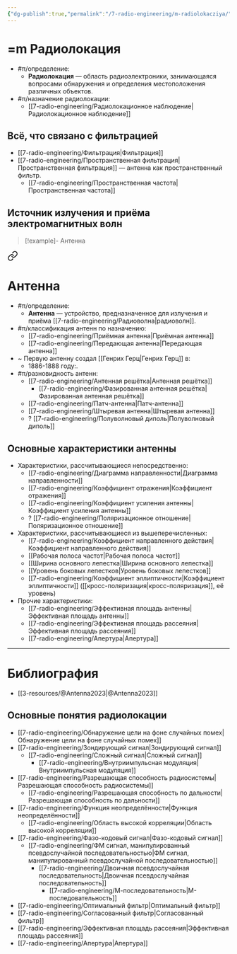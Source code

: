 ```yaml
---
{"dg-publish":true,"permalink":"/7-radio-engineering/m-radiolokacziya/","title":"=m Радиолокация","tags":["радиолокация"]}
---
```



# =m Радиолокация

- #π/определение:
	- **Радиолокация** — область радиоэлектроники, занимающаяся вопросами обнаружения и определения местоположения различных объектов.
- #π/назначение радиолокации:
	- [[7-radio-engineering/Радиолокационное наблюдение\|Радиолокационное наблюдение]]

## Всё, что связано с фильтрацией

- [[7-radio-engineering/Фильтрация\|Фильтрация]]
- [[7-radio-engineering/Пространственная фильтрация\|Пространственная фильтрация]] — антенна как пространственный фильтр.
	- [[7-radio-engineering/Пространственная частота\|Пространственная частота]]

## Источник излучения и приёма электромагнитных волн

> [!example]- Антенна
> 
<div class="transclusion internal-embed is-loaded"><a class="markdown-embed-link" href="/7-radio-engineering/antenna/" aria-label="Open link"><svg xmlns="http://www.w3.org/2000/svg" width="24" height="24" viewBox="0 0 24 24" fill="none" stroke="currentColor" stroke-width="2" stroke-linecap="round" stroke-linejoin="round" class="svg-icon lucide-link"><path d="M10 13a5 5 0 0 0 7.54.54l3-3a5 5 0 0 0-7.07-7.07l-1.72 1.71"></path><path d="M14 11a5 5 0 0 0-7.54-.54l-3 3a5 5 0 0 0 7.07 7.07l1.71-1.71"></path></svg></a><div class="markdown-embed">





# Антенна

- #π/определение:
	- **Антенна** — устройство, предназначенное для излучения и приёма [[7-radio-engineering/Радиоволна\|радиоволн]].
- #π/классификация антенн по назначению:
	- [[7-radio-engineering/Приёмная антенна\|Приёмная антенна]]
	- [[7-radio-engineering/Передающая антенна\|Передающая антенна]]
- ~ Первую антенну создал [[Генрих Герц\|Генрих Герц]] в:
	- 1886-1888 году:.
- #π/разновидность антенн:
	- [[7-radio-engineering/Антенная решётка\|Антенная решётка]]
		- [[7-radio-engineering/Фазированная антенная решётка\|Фазированная антенная решётка]]
	- [[7-radio-engineering/Патч-антенна\|Патч-антенна]]
	- [[7-radio-engineering/Штыревая антенна\|Штыревая антенна]]
	- ? [[7-radio-engineering/Полуволновый диполь\|Полуволновый диполь]]

## Основные характеристики антенны

- Характеристики, рассчитывающиеся непосредственно:
	- [[7-radio-engineering/Диаграмма направленности\|Диаграмма направленности]]
	- [[7-radio-engineering/Коэффициент отражения\|Коэффициент отражения]]
	- [[7-radio-engineering/Коэффициент усиления антенны\|Коэффициент усиления антенны]]
	- ? [[7-radio-engineering/Поляризационное отношение\|Поляризационное отношение]]
- Характеристики, рассчитывающиеся из вышеперечисленных:
	- [[7-radio-engineering/Коэффициент направленного действия\|Коэффициент направленного действия]]
	- [[Рабочая полоса частот\|Рабочая полоса частот]]
	- [[Ширина основного лепестка\|Ширина основного лепестка]]
	- [[Уровень боковых лепестков\|Уровень боковых лепестков]]
	- [[7-radio-engineering/Коэффициент эллиптичности\|Коэффициент эллиптичности]] ([[кросс-поляризация\|кросс-поляризация]], её уровень)
- Прочие характеристики:
	- [[7-radio-engineering/Эффективная площадь антенны\|Эффективная площадь антенны]]
	- [[7-radio-engineering/Эффективная площадь рассеяния\|Эффективная площадь рассеяния]]
	- [[7-radio-engineering/Апертура\|Апертура]]

---

# Библиография

- [[3-resources/@Antenna2023\|@Antenna2023]]


</div></div>


## Основные понятия радиолокации

- [[7-radio-engineering/Обнаружение цели на фоне случайных помех\|Обнаружение цели на фоне случайных помех]]
- [[7-radio-engineering/Зондирующий сигнал\|Зондирующий сигнал]]
	- [[7-radio-engineering/Сложный сигнал\|Сложный сигнал]]
		- [[7-radio-engineering/Внутриимпульсная модуляция\|Внутриимпульсная модуляция]]
- [[7-radio-engineering/Разрешающая способность радиосистемы\|Разрешающая способность радиосистемы]]
	- [[7-radio-engineering/Разрешающая способность по дальности\|Разрешающая способность по дальности]]
- [[7-radio-engineering/Функция неопределённости\|Функция неопределённости]]
	- [[7-radio-engineering/Область высокой корреляции\|Область высокой корреляции]]
- [[7-radio-engineering/Фазо-кодовый сигнал\|Фазо-кодовый сигнал]]
	- [[7-radio-engineering/ФМ сигнал, манипулированный псевдослучайной последовательностью\|ФМ сигнал, манипулированный псевдослучайной последовательностью]]
		- [[7-radio-engineering/Двоичная псевдослучайная последовательность\|Двоичная псевдослучайная последовательность]]
			- [[7-radio-engineering/М-последовательность\|М-последовательность]]
- [[7-radio-engineering/Оптимальный фильтр\|Оптимальный фильтр]]
- [[7-radio-engineering/Согласованный фильтр\|Согласованный фильтр]]
- [[7-radio-engineering/Эффективная площадь рассеяния\|Эффективная площадь рассеяния]]
- [[7-radio-engineering/Апертура\|Апертура]]
